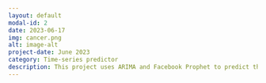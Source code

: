 ```yaml
---
layout: default
modal-id: 2
date: 2023-06-17
img: cancer.png
alt: image-alt
project-date: June 2023
category: Time-series predictor
description: This project uses ARIMA and Facebook Prophet to predict the number of new cancer diagnoses in the US over 4 years. Training data was pulled from the CDC. [link to python code](https://github.com/chhendley/python_freelancer_page/blob/master/_posts/2023-06-18-cancer-predictor.markdown)
---
```

